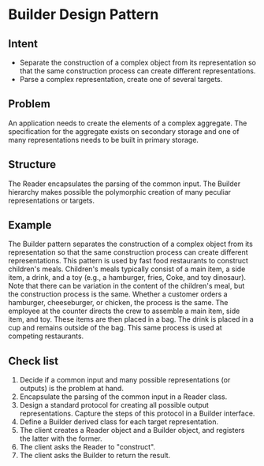 # Builder Design Pattern
## Intent
 - Separate the construction of a complex object from its representation so that the same construction process can create different representations.
 - Parse a complex representation, create one of several targets.


## Problem
An application needs to create the elements of a complex aggregate. The specification for the aggregate exists on secondary storage and one of many representations needs to be built in primary storage.

## Structure
The Reader encapsulates the parsing of the common input. The Builder hierarchy makes possible the polymorphic creation of many peculiar representations or targets.

## Example
The Builder pattern separates the construction of a complex object from its representation so that the same construction process can create different representations. This pattern is used by fast food restaurants to construct children's meals. Children's meals typically consist of a main item, a side item, a drink, and a toy (e.g., a hamburger, fries, Coke, and toy dinosaur). Note that there can be variation in the content of the children's meal, but the construction process is the same. Whether a customer orders a hamburger, cheeseburger, or chicken, the process is the same. The employee at the counter directs the crew to assemble a main item, side item, and toy. These items are then placed in a bag. The drink is placed in a cup and remains outside of the bag. This same process is used at competing restaurants.

## Check list
1. Decide if a common input and many possible representations (or outputs) is the problem at hand.
2. Encapsulate the parsing of the common input in a Reader class.
3. Design a standard protocol for creating all possible output representations. Capture the steps of this protocol in a Builder interface.
4. Define a Builder derived class for each target representation.
5. The client creates a Reader object and a Builder object, and registers the latter with the former.
6. The client asks the Reader to "construct".
7. The client asks the Builder to return the result.

